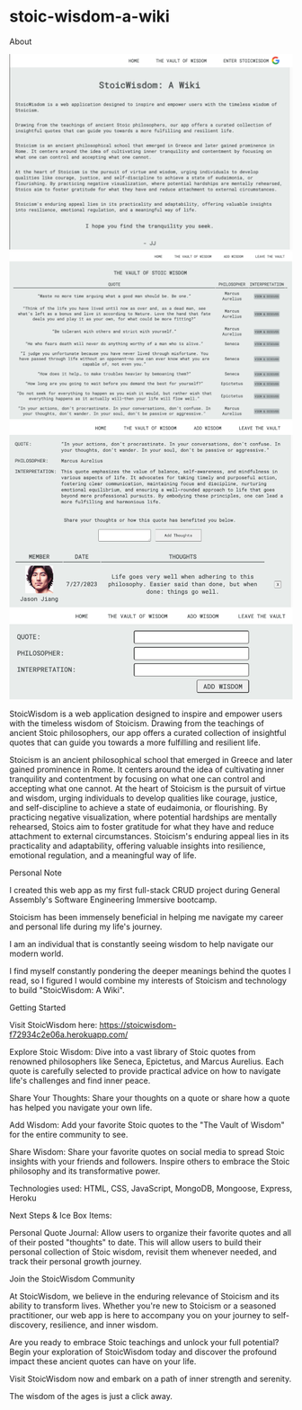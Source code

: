 # stoic-wisdom-a-wiki
About

![Alt text](Home.png)
![Alt text](<Vault of Wisdom.png>)
![Alt text](<Add Thoughts.png>)
![Alt text](<Add Wisdom.png>)

StoicWisdom is a web application designed to inspire and empower users with the timeless wisdom of Stoicism. Drawing from the teachings of ancient Stoic philosophers, our app offers a curated collection of insightful quotes that can guide you towards a more fulfilling and resilient life.

Stoicism is an ancient philosophical school that emerged in Greece and later gained prominence in Rome. It centers around the idea of cultivating inner tranquility and contentment by focusing on what one can control and accepting what one cannot. At the heart of Stoicism is the pursuit of virtue and wisdom, urging individuals to develop qualities like courage, justice, and self-discipline to achieve a state of eudaimonia, or flourishing. By practicing negative visualization, where potential hardships are mentally rehearsed, Stoics aim to foster gratitude for what they have and reduce attachment to external circumstances. Stoicism's enduring appeal lies in its practicality and adaptability, offering valuable insights into resilience, emotional regulation, and a meaningful way of life.

Personal Note

I created this web app as my first full-stack CRUD project during General Assembly's Software Engineering Immersive bootcamp.

Stoicism has been immensely beneficial in helping me navigate my career and personal life during my life's journey. 

I am an individual that is constantly seeing wisdom to help navigate our modern world.

I find myself constantly pondering the deeper meanings behind the quotes I read, so I figured I would combine my interests of Stoicism and technology to build "StoicWisdom: A Wiki". 

Getting Started

Visit StoicWisdom here: https://stoicwisdom-f72934c2e06a.herokuapp.com/

Explore Stoic Wisdom: Dive into a vast library of Stoic quotes from renowned philosophers like Seneca, Epictetus, and Marcus Aurelius. Each quote is carefully selected to provide practical advice on how to navigate life's challenges and find inner peace.

Share Your Thoughts: Share your thoughts on a quote or share how a quote has helped you navigate your own life.

Add Wisdom: Add your favorite Stoic quotes to the "The Vault of Wisdom" for the entire community to see.

Share Wisdom: Share your favorite quotes on social media to spread Stoic insights with your friends and followers. Inspire others to embrace the Stoic philosophy and its transformative power.

Technologies used: HTML, CSS, JavaScript, MongoDB, Mongoose, Express, Heroku

Next Steps & Ice Box Items: 

Personal Quote Journal: Allow users to organize their favorite quotes and all of their posted "thoughts" to date. This will allow users to build their personal collection of Stoic wisdom, revisit them whenever needed, and track their personal growth journey.

Join the StoicWisdom Community

At StoicWisdom, we believe in the enduring relevance of Stoicism and its ability to transform lives. Whether you're new to Stoicism or a seasoned practitioner, our web app is here to accompany you on your journey to self-discovery, resilience, and inner wisdom.

Are you ready to embrace Stoic teachings and unlock your full potential? Begin your exploration of StoicWisdom today and discover the profound impact these ancient quotes can have on your life.

Visit StoicWisdom now and embark on a path of inner strength and serenity. 

The wisdom of the ages is just a click away.